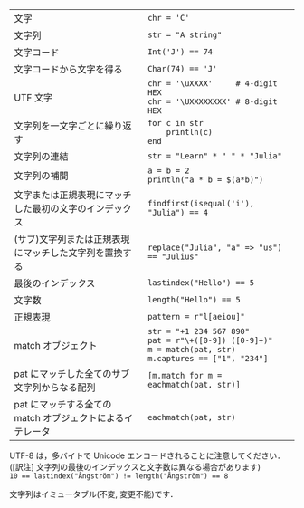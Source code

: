 |                                                |                                             |
| ---------------------------------------------- | ------------------------------------------- |
| 文字                           | `chr = 'C'`                                 |
| 文字列                        | `str = "A string"`                          |
| 文字コード                         | `Int('J') == 74`                            |
| 文字コードから文字を得る                    | `Char(74) == 'J'`                           |
| UTF 文字                 | `chr = '\uXXXX'     # 4-digit HEX`<br>`chr = '\UXXXXXXXX' # 8-digit HEX` |
| 文字列を一文字ごとに繰り返す               | `for c in str`<br>`    println(c)`<br>`end` |
| 文字列の連結                    | `str = "Learn" * " " * "Julia"`             |
| 文字列の補間    | `a = b = 2`<br>`println("a * b = $(a*b)")`  |
| 文字または正規表現にマッチした最初の文字のインデックス | `findfirst(isequal('i'), "Julia") == 4`     |
| (サブ)文字列または正規表現にマッチした文字列を置換する  | `replace("Julia", "a" => "us") == "Julius"` |
| 最後のインデックス     | `lastindex("Hello") == 5`                   |
| 文字数      | `length("Hello") == 5`                      |
| 正規表現         | `pattern = r"l[aeiou]"`                     |
| match オブジェクト             | `str = "+1 234 567 890"`<br>`pat = r"\+([0-9]) ([0-9]+)"`<br>`m = match(pat, str)`<br>`m.captures == ["1", "234"]` |
| pat にマッチした全てのサブ文字列からなる配列      | `[m.match for m = eachmatch(pat, str)]`     |
| pat にマッチする全ての match オブジェクトによるイテレータ  | `eachmatch(pat, str)`                       |

UTF-8 は，多バイトで Unicode エンコードされることに注意してください．([訳注] 文字列の最後のインデックスと文字数は異なる場合があります) <br>
`10 == lastindex("Ångström") != length("Ångström") == 8`

文字列はイミュータブル(不変, 変更不能)です．
